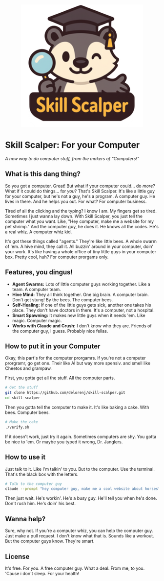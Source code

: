 <p align="center">
  <img src="assets/logo.png" alt="Skill Scalper Logo" width="400"/>
</p>

# Skill Scalper: For your Computer

_A new way to do computer stuff, from the makers of "Computers!"_

## What is this dang thing?

So you got a computer. Great! But what if your computer could... do _more_? What if it could do things... for _you_? That's Skill Scalper. It's like a little guy for your computer, but he's not a guy, he's a program. A computer guy. He lives in there. And he helps you out. For what? For computer business.

Tired of all the clicking and the typing? I know I am. My fingers get so tired. Sometimes I just wanna lay down. With Skill Scalper, you just tell the computer what you want. Like, "Hey computer, make me a website for my pet shrimp." And the computer guy, he does it. He knows all the codes. He's a real whiz. A computer whiz kid.

It's got these things called "agents." They're like little bees. A whole swarm of 'em. A hive mind, they call it. All buzzin' around in your computer, doin' your work. It's like having a whole office of tiny little guys in your computer box. Pretty cool, huh? For computer prorgams only.

## Features, you dingus!

- **Agent Swarms:** Lots of little computer guys working together. Like a team. A computer team.
- **Hive Mind:** They all think together. One big brain. A computer brain. Don't get stung! By the bees. The computer bees.
- **Self-Healing:** If one of the little guys gets sick, another one takes his place. They don't have doctors in there. It's a computer, not a hospital.
- **Smart Spawning:** It makes new little guys when it needs 'em. Like magic. Computer magic.
- **Works with Claude and Crush:** I don't know who they are. Friends of the computer guy, I guess. Probably nice fellas.

## How to put it in your Computer

Okay, this part's for the computer prorgamrs. If you're not a computer prorgramr, go get one. Their like AI but way more spensiv. and smell like Cheetos and grampaw.

First, you gotta get all the stuff. All the computer parts.

```bash
# Get the stuff
git clone https://github.com/delorenj/skill-scalper.git
cd skill-scalper
```

Then you gotta tell the computer to make it. It's like baking a cake. With bees. Computer bees.

```bash
# Make the cake
./verify.sh
```

If it doesn't work, just try it again. Sometimes computers are shy. You gotta be nice to 'em. Or maybe you typed it wrong, Dr. Janglers.

## How to use it

Just talk to it. Like I'm talkin' to you. But to the computer. Use the terminal. That's the black box with the letters.

```bash
# Talk to the computer guy
claude --prompt "hey computer guy, make me a cool website about horses"
```

Then just wait. He's workin'. He's a busy guy. He'll tell you when he's done. Don't rush him. He's doin' his best.

## Wanna help?

Sure, why not. If you're a computer whiz, you can help the computer guy. Just make a pull request. I don't know what that is. Sounds like a workout. But the computer guys know. They're smart.

## License

It's free. For you. A free computer guy. What a deal. From me, to you. 'Cause i don't sleep. For your health!
